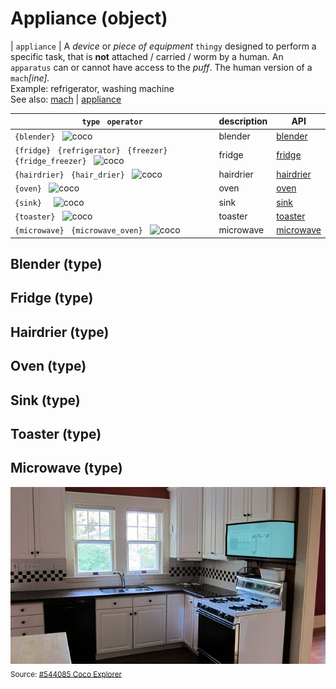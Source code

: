 # Appliance (object)
| `appliance` <a name="appliance"></a>| A *device* or *piece of equipment* `thingy` designed to perform a specific task, that is **not** attached / carried / worm by a human. An `apparatus` can or cannot have access to the _puff_. The human version of a `mach`*[ine].*<br>Example: refrigerator, washing machine<br>See also: [mach](#mach) | [appliance](/applicance.md)


| `type` &nbsp; `operator` | description | API |
| --- | --- | --- |
| <a name="{blender}"></a> `{blender}` &nbsp; ![coco](https://cocodataset.org/images/cocoicons/83.jpg) | blender | [blender](#blender) |
| <a name="{fridge}"></a> `{fridge}` &nbsp; `{refrigerator}` &nbsp; `{freezer}` &nbsp; `{fridge_freezer}` &nbsp; ![coco](https://cocodataset.org/images/cocoicons/82.jpg) | fridge | [fridge](#fridge) |
| <a name="{hairdrier}"></a> `{hairdrier}` &nbsp; `{hair_drier}` &nbsp; ![coco](https://cocodataset.org/images/cocoicons/89.jpg) | hairdrier | [hairdrier](#hairdrier) |
| <a name="{oven}"></a> `{oven}` &nbsp; ![coco](https://cocodataset.org/images/cocoicons/79.jpg) | oven | [oven](#oven) |
| <a name="{sink}"></a> `{sink}` &nbsp;  &nbsp; ![coco](https://cocodataset.org/images/cocoicons/81.jpg) | sink | [sink](#sink_) |
| <a name="{toaster}"></a> `{toaster}` &nbsp; ![coco](https://cocodataset.org/images/cocoicons/80.jpg) | toaster | [toaster](#toaster) |
| <a name="{microwave}"></a> `{microwave}` &nbsp; `{microwave_oven}` &nbsp; ![coco](https://cocodataset.org/images/cocoicons/78.jpg) | microwave | [microwave](#microwave_) |

<a name="blender"></a>
## Blender (type)

<a name="fridge"></a>
## Fridge (type)

<a name="hairdrier"></a>
## Hairdrier (type)

<a name="oven"></a>
## Oven (type)

<a name="sink"></a>
## Sink (type)

<a name="toaster"></a>
## Toaster (type)

<a name="microwave"></a>
## Microwave (type)

![microwave](../../_img/microwave.png)<br><sub>Source: [#544085 Coco Explorer](https://cocodataset.org/#explore?id=544085)</sub>

